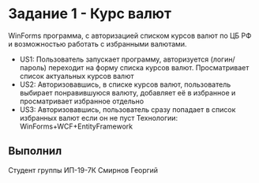 # Задание 1 - Курс валют
WinForms программа, с авторизацией списком курсов валют по ЦБ РФ и возможностью работать с избранными валютами.
* US1: Пользователь запускает программу, авторизуется (логин/пароль) переходит на форму списка курсов валют. Просматривает список актуальных курсов валют
* US2:  Авторизовавшись, в списке курсов валют, пользователь выбирает понравившуюся валюту, добавляет её в избранное и просматривает избранное отдельно
* US3: Авторизовавшись, пользователь сразу попадает в список избранных валют если он не пуст
Технологии: WinForms+WCF+EntityFramework

## Выполнил
Студент группы ИП-19-7К Смирнов Георгий